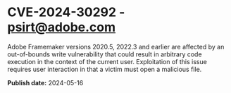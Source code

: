 # CVE-2024-30292 - psirt@adobe.com

Adobe Framemaker versions 2020.5, 2022.3 and earlier are affected by an out-of-bounds write vulnerability that could result in arbitrary code execution in the context of the current user. Exploitation of this issue requires user interaction in that a victim must open a malicious file.

**Publish date:** 2024-05-16
